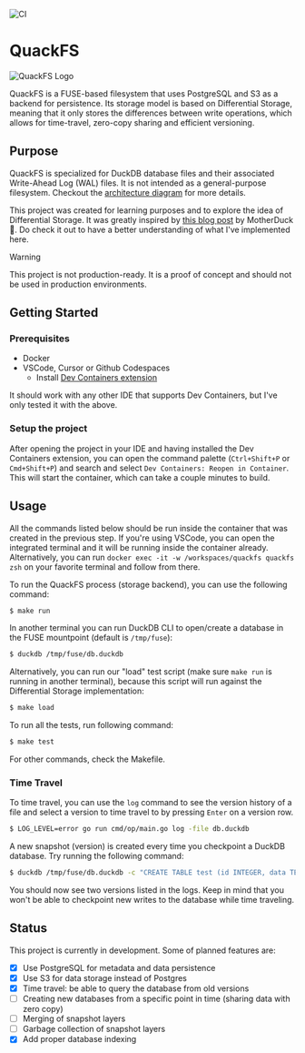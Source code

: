 ![CI](https://github.com/vinimdocarmo/quackfs/actions/workflows/ci.yml/badge.svg)

# QuackFS

![QuackFS Logo](./quackfs-logo.png)

QuackFS is a FUSE-based filesystem that uses PostgreSQL and S3 as a backend for persistence. Its storage model is based on Differential Storage, meaning that it only stores the differences between write operations, which allows for time-travel, zero-copy sharing and efficient versioning.

## Purpose

QuackFS is specialized for DuckDB database files and their associated Write-Ahead Log (WAL) files. It is not intended as a general-purpose filesystem. Checkout the [architecture diagram](./architecture-diagram.jpg) for more details.

This project was created for learning purposes and to explore the idea of Differential Storage. It was greatly inspired by [this blog post](https://motherduck.com/blog/differential-storage-building-block-for-data-warehouse/) by MotherDuck 🦆. Do check it out to have a better understanding of what I've implemented here.

> [!WARNING]
> This project is not production-ready. It is a proof of concept and should not be used in production environments.

## Getting Started

### Prerequisites

- Docker
- VSCode, Cursor or Github Codespaces 
    - Install [Dev Containers extension](https://marketplace.visualstudio.com/items?itemName=ms-vscode-remote.remote-containers)

It should work with any other IDE that supports Dev Containers, but I've only tested it with the above.

### Setup the project

After opening the project in your IDE and having installed the Dev Containers extension, you can open the command palette (`Ctrl+Shift+P` or `Cmd+Shift+P`) and search and select `Dev Containers: Reopen in Container`. This will start the container, which can take a couple minutes to build.

## Usage

All the commands listed below should be run inside the container that was created in the previous step. If you're using VSCode, you can open the integrated terminal and it will be running inside the container already. Alternatively, you can run `docker exec -it -w /workspaces/quackfs quackfs zsh` on your favorite terminal and follow from there.

To run the QuackFS process (storage backend), you can use the following command:

```bash
$ make run
```

In another terminal you can run DuckDB CLI to open/create a database in the FUSE mountpoint (default is `/tmp/fuse`):

```bash
$ duckdb /tmp/fuse/db.duckdb
```

Alternatively, you can run our "load" test script (make sure `make run` is running in another terminal), because this script will run against the Differential Storage implementation:

```bash
$ make load
```

To run all the tests, run following command:

```bash
$ make test
```

For other commands, check the Makefile.

### Time Travel

To time travel, you can use the `log` command to see the version history of a file and select a version to time travel to by pressing `Enter` on a version row.

```bash
$ LOG_LEVEL=error go run cmd/op/main.go log -file db.duckdb
```

A new snapshot (version) is created every time you checkpoint a DuckDB database. Try running the following command:

```bash
$ duckdb /tmp/fuse/db.duckdb -c "CREATE TABLE test (id INTEGER, data TEXT); INSERT INTO test (id, data) VALUES (1, 'data1'), (2, 'data2'); CHECKPOINT; INSERT INTO test (id, data) VALUES (3, 'data3'), (4, 'data4'); CHECKPOINT;"
```

You should now see two versions listed in the logs. Keep in mind that you won't be able to checkpoint new writes to the database while time traveling.

## Status

This project is currently in development. Some of planned features are:

- [x] Use PostgreSQL for metadata and data persistence
- [x] Use S3 for data storage instead of Postgres
- [x] Time travel: be able to query the database from old versions
- [ ] Creating new databases from a specific point in time (sharing data with zero copy)
- [ ] Merging of snapshot layers
- [ ] Garbage collection of snapshot layers
- [x] Add proper database indexing
